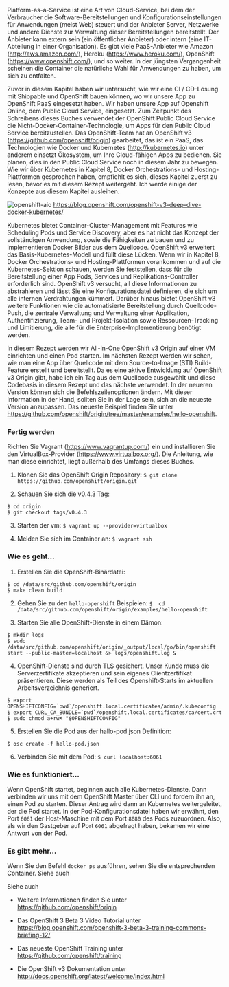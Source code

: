 Platform-as-a-Service ist eine Art von Cloud-Service, bei dem der Verbraucher die Software-Bereitstellungen und Konfigurationseinstellungen für Anwendungen (meist Web) steuert und der Anbieter Server, Netzwerke und andere Dienste zur Verwaltung dieser Bereitstellungen bereitstellt. Der Anbieter kann extern sein (ein öffentlicher Anbieter) oder intern (eine IT-Abteilung in einer Organisation). Es gibt viele PaaS-Anbieter wie Amazon (http://aws.amazon.com/), Heroku (https://www.heroku.com/), OpenShift (https://www.openshift.com/), und so weiter. In der jüngsten Vergangenheit scheinen die Container die natürliche Wahl für Anwendungen zu haben, um sich zu entfalten.

Zuvor in diesem Kapitel haben wir untersucht, wie wir eine CI / CD-Lösung mit Shippable und OpenShift bauen können, wo wir unsere App zu OpenShift PaaS eingesetzt haben. Wir haben unsere App auf Openshift Online, dem Public Cloud Service, eingesetzt. Zum Zeitpunkt des Schreibens dieses Buches verwendet der OpenShift Public Cloud Service die Nicht-Docker-Container-Technologie, um Apps für den Public Cloud Service bereitzustellen. Das OpenShift-Team hat an OpenShift v3 (https://github.com/openshift/origin) gearbeitet, das ist ein PaaS, das Technologien wie Docker und Kubernetes (http://kubernetes.io) unter anderem einsetzt Ökosystem, um Ihre Cloud-fähigen Apps zu bedienen. Sie planen, dies in den Public Cloud Service noch in diesem Jahr zu bewegen. Wie wir über Kubernetes in Kapitel 8, Docker Orchestrations- und Hosting-Plattformen gesprochen haben, empfiehlt es sich, dieses Kapitel zuerst zu lesen, bevor es mit diesem Rezept weitergeht. Ich werde einige der Konzepte aus diesem Kapitel ausleihen.

![openshift-aio](https://www.packtpub.com/graphics/9781788297615/graphics/4862OS_05_09.jpg)
https://blog.openshift.com/openshift-v3-deep-dive-docker-kubernetes/

Kubernetes bietet Container-Cluster-Management mit Features wie Scheduling Pods und Service Discovery, aber es hat nicht das Konzept der vollständigen Anwendung, sowie die Fähigkeiten zu bauen und zu implementieren Docker Bilder aus dem Quellcode. OpenShift v3 erweitert das Basis-Kubernetes-Modell und füllt diese Lücken. Wenn wir in Kapitel 8, Docker Orchestrations- und Hosting-Plattformen vorankommen und auf die Kubernetes-Sektion schauen, werden Sie feststellen, dass für die Bereitstellung einer App Pods, Services und Replikations-Controller erforderlich sind. OpenShift v3 versucht, all diese Informationen zu abstrahieren und lässt Sie eine Konfigurationsdatei definieren, die sich um alle internen Verdrahtungen kümmert. Darüber hinaus bietet OpenShift v3 weitere Funktionen wie die automatisierte Bereitstellung durch Quellcode-Push, die zentrale Verwaltung und Verwaltung einer Applikation, Authentifizierung, Team- und Projekt-Isolation sowie Ressourcen-Tracking und Limitierung, die alle für die Enterprise-Implementierung benötigt werden.

In diesem Rezept werden wir All-in-One OpenShift v3 Origin auf einer VM einrichten und einen Pod starten. Im nächsten Rezept werden wir sehen, wie man eine App über Quellcode mit dem Source-to-Image (STI) Build-Feature erstellt und bereitstellt. Da es eine aktive Entwicklung auf OpenShift v3 Origin gibt, habe ich ein Tag aus dem Quellcode ausgewählt und diese Codebasis in diesem Rezept und das nächste verwendet. In der neueren Version können sich die Befehlszeilenoptionen ändern. Mit dieser Information in der Hand, sollten Sie in der Lage sein, sich an die neueste Version anzupassen. Das neueste Beispiel finden Sie unter https://github.com/openshift/origin/tree/master/examples/hello-openshift.

### Fertig werden

Richten Sie Vagrant (https://www.vagrantup.com/) ein und installieren Sie den VirtualBox-Provider (https://www.virtualbox.org/). Die Anleitung, wie man diese einrichtet, liegt außerhalb des Umfangs dieses Buches.

1. Klonen Sie das OpenShift Origin Repository:
`$ git clone https://github.com/openshift/origin.git`

2. Schauen Sie sich die v0.4.3 Tag:
```
$ cd origin
$ git checkout tags/v0.4.3
```

3. Starten der vm:
`$ vagrant up --provider=virtualbox`

4. Melden Sie sich im Container an:
`$ vagrant ssh`

### Wie es geht…

1. Erstellen Sie die OpenShift-Binärdatei:
```
$ cd /data/src/github.com/openshift/origin 
$ make clean build
```

2. Gehen Sie zu den `hello-openshift` Beispielen:
`$  cd /data/src/github.com/openshift/origin/examples/hello-openshift`

3. Starten Sie alle OpenShift-Dienste in einem Dämon:
```
$ mkdir logs
$ sudo /data/src/github.com/openshift/origin/_output/local/go/bin/openshift start --public-master=localhost &> logs/openshift.log & 
```

4. OpenShift-Dienste sind durch TLS gesichert. Unser Kunde muss die Serverzertifikate akzeptieren und sein eigenes Clientzertifikat präsentieren. Diese werden als Teil des Openshift-Starts im aktuellen Arbeitsverzeichnis generiert.
```
$ export OPENSHIFTCONFIG=`pwd`/openshift.local.certificates/admin/.kubeconfig 
$ export CURL_CA_BUNDLE=`pwd`/openshift.local.certificates/ca/cert.crt 
$ sudo chmod a+rwX "$OPENSHIFTCONFIG"
```

5. Erstellen Sie die Pod aus der hallo-pod.json Definition:

`$ osc create -f hello-pod.json `

6. Verbinden Sie mit dem Pod:
`$ curl localhost:6061`

### Wie es funktioniert…

Wenn OpenShift startet, beginnen auch alle Kubernetes-Dienste. Dann verbinden wir uns mit dem OpenShift Master über CLI und fordern ihn an, einen Pod zu starten. Dieser Antrag wird dann an Kubernetes weitergeleitet, der die Pod startet. In der Pod-Konfigurationsdatei haben wir erwähnt, den Port `6061` der Host-Maschine mit dem Port `8080` des Pods zuzuordnen. Also, als wir den Gastgeber auf Port `6061` abgefragt haben, bekamen wir eine Antwort von der Pod.

### Es gibt mehr…

Wenn Sie den Befehl `docker ps` ausführen, sehen Sie die entsprechenden Container.
Siehe auch

Siehe auch

* Weitere Informationen finden Sie unter https://github.com/openshift/origin

* Das OpenShift 3 Beta 3 Video Tutorial unter https://blog.openshift.com/openshift-3-beta-3-training-commons-briefing-12/

* Das neueste OpenShift Training unter https://github.com/openshift/training

* Die OpenShift v3 Dokumentation unter http://docs.openshift.org/latest/welcome/index.html